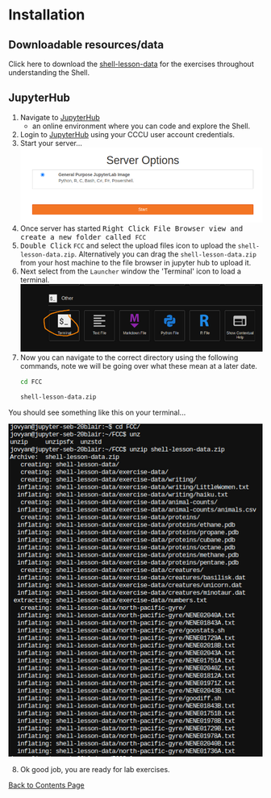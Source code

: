# Installation 

## Downloadable resources/data

Click here to download the [shell-lesson-data](./shell-lesson-data.zip) for the exercises throughout understanding the Shell.

## JupyterHub

1. Navigate to [JupyterHub](https://jupyterhub.canterbury.ac.uk/) 
   - an online environment where you can code and explore the Shell.
2. Login to [JupyterHub](https://jupyterhub.canterbury.ac.uk/) using your CCCU user account credentials.
3. Start your server... ![](./fig/jh-server.png)
4. Once server has started <kbd>Right Click<kbd> File Browser view and create a new folder called `FCC`
5. <kbd>Double Click</kbd> `FCC` and select the upload files icon to upload the `shell-lesson-data.zip`. Alternatively you can drag the `shell-lesson-data.zip` from your host machine to the file browser in jupyter hub to upload it. 
6. Next select from the `Launcher` window the 'Terminal' icon to load a terminal. ![](.fig/../fig/jh-terminal-launch.png) 
7. Now you can navigate to the correct directory using the following commands, note we will be going over what these mean at a later date. 
   ```bash
   cd FCC
   ```
   ```bash
   shell-lesson-data.zip 
   ```
You should see something like this on your terminal...

   ![](./fig/jh-unzip.png)

8. Ok good job, you are ready for lab exercises. 
   
[Back to Contents Page](shell.md)